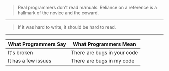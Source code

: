 
>
> Real programmers don't read manuals. Reliance on a reference is a hallmark of the novice and the coward.
>

---

>
> If it was hard to write, it should be hard to read.
>

---

What Programmers Say | What Programmers Mean
--- | ---
It's broken | There are bugs in your code
It has a few issues | There are bugs in my code

